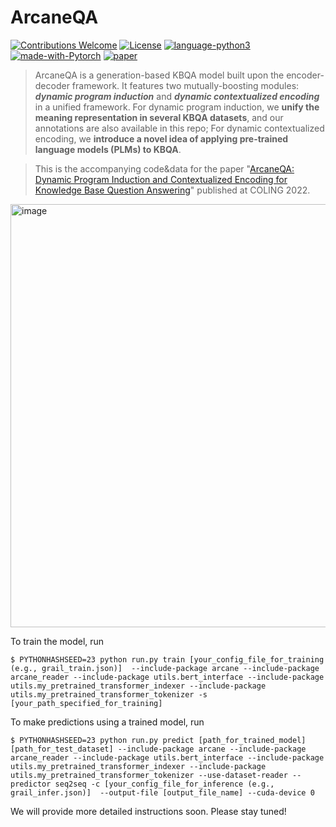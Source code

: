 # ArcaneQA
[![Contributions Welcome](https://img.shields.io/badge/Contributions-Welcome-brightgreen.svg?style=flat-square)](https://github.com/dki-lab/ArcaneQA/issues)
[![License](https://img.shields.io/badge/License-Apache%202.0-blue.svg)](https://opensource.org/licenses/Apache-2.0)
[![language-python3](https://img.shields.io/badge/Language-Python3-blue.svg?style=flat-square)](https://www.python.org/)
[![made-with-Pytorch](https://img.shields.io/badge/Made%20with-Pytorch-orange.svg?style=flat-square)](https://pytorch.org/)
[![paper](https://img.shields.io/badge/Paper-COLING2022-lightgrey?style=flat-square)](https://arxiv.org/pdf/2204.08109.pdf)

>ArcaneQA is a generation-based KBQA model built upon the encoder-decoder framework. It features two mutually-boosting modules: ***dynamic program induction*** and ***dynamic contextualized encoding*** in a unified framework. For dynamic program induction, we **unify the meaning representation in several KBQA datasets**, and our annotations are also available in this repo; For dynamic contextualized encoding, we **introduce a novel idea of applying pre-trained language models (PLMs) to KBQA**.

>This is the accompanying code&data for the paper "[ArcaneQA: Dynamic Program Induction and Contextualized Encoding for Knowledge Base Question Answering](https://arxiv.org/pdf/2204.08109.pdf)" published at COLING 2022.

<img width="677" alt="image" src="https://user-images.githubusercontent.com/15921425/193238484-399a05c3-50fa-44b0-add9-16a4ec1cb8fe.png">

To train the model, run
```
$ PYTHONHASHSEED=23 python run.py train [your_config_file_for_training (e.g., grail_train.json)]  --include-package arcane --include-package arcane_reader --include-package utils.bert_interface --include-package utils.my_pretrained_transformer_indexer --include-package utils.my_pretrained_transformer_tokenizer -s [your_path_specified_for_training]
```
To make predictions using a trained model, run
```
$ PYTHONHASHSEED=23 python run.py predict [path_for_trained_model] [path_for_test_dataset] --include-package arcane --include-package arcane_reader --include-package utils.bert_interface --include-package utils.my_pretrained_transformer_indexer --include-package utils.my_pretrained_transformer_tokenizer --use-dataset-reader --predictor seq2seq -c [your_config_file_for_inference (e.g., grail_infer.json)]  --output-file [output_file_name] --cuda-device 0
```

We will provide more detailed instructions soon. Please stay tuned!
